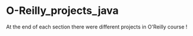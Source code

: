 # O-Reilly_projects_java

At the end of each section there were different projects in O'Reilly course !
